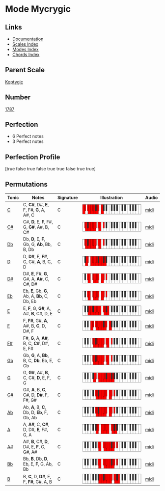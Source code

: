 # Mode Mycrygic

## Links

- [Documentation](index.md)
- [Scales Index](Scales.md)
- [Modes Index](Modes.md)
- [Chords Index](Chords.md)

## Parent Scale

[Koptygic](ScaleKoptygic.md)

## Number

[1787](https://ianring.com/musictheory/scales/1787)

## Perfection

- 6 Perfect notes
- 3 Perfect notes

## Perfection Profile

[true false true false true true false true true]

## Permutations

| Tonic | Notes | Signature | Illustration | Audio |
|-------|-------|-----------|--------------|-------|
| [C](ModeCNaturalMycrygic.md) | C, **C#**, D#, **E**, F, F#, **G**, A, A#, C | C | ![CNaturalMycrygic](ModeCNaturalMycrygic.png) | [midi](https://github.com/edipermadi/music/blob/main/docs/ModeCNaturalMycrygic.mid?raw=true) |
| [C#](ModeCSharpMycrygic.md) | C#, **D**, E, **F**, F#, G, **G#**, A#, B, C# | C | ![CSharpMycrygic](ModeCSharpMycrygic.png) | [midi](https://github.com/edipermadi/music/blob/main/docs/ModeCSharpMycrygic.mid?raw=true) |
| [Db](ModeDFlatMycrygic.md) | Db, **D**, E, **F**, Gb, G, **Ab**, Bb, B, Db | C | ![DFlatMycrygic](ModeDFlatMycrygic.png) | [midi](https://github.com/edipermadi/music/blob/main/docs/ModeDFlatMycrygic.mid?raw=true) |
| [D](ModeDNaturalMycrygic.md) | D, **D#**, F, **F#**, G, G#, **A**, B, C, D | C | ![DNaturalMycrygic](ModeDNaturalMycrygic.png) | [midi](https://github.com/edipermadi/music/blob/main/docs/ModeDNaturalMycrygic.mid?raw=true) |
| [D#](ModeDSharpMycrygic.md) | D#, **E**, F#, **G**, G#, A, **A#**, C, C#, D# | C | ![DSharpMycrygic](ModeDSharpMycrygic.png) | [midi](https://github.com/edipermadi/music/blob/main/docs/ModeDSharpMycrygic.mid?raw=true) |
| [Eb](ModeEFlatMycrygic.md) | Eb, **E**, Gb, **G**, Ab, A, **Bb**, C, Db, Eb | C | ![EFlatMycrygic](ModeEFlatMycrygic.png) | [midi](https://github.com/edipermadi/music/blob/main/docs/ModeEFlatMycrygic.mid?raw=true) |
| [E](ModeENaturalMycrygic.md) | E, **F**, G, **G#**, A, A#, **B**, C#, D, E | C | ![ENaturalMycrygic](ModeENaturalMycrygic.png) | [midi](https://github.com/edipermadi/music/blob/main/docs/ModeENaturalMycrygic.mid?raw=true) |
| [F](ModeFNaturalMycrygic.md) | F, **F#**, G#, **A**, A#, B, **C**, D, D#, F | C | ![FNaturalMycrygic](ModeFNaturalMycrygic.png) | [midi](https://github.com/edipermadi/music/blob/main/docs/ModeFNaturalMycrygic.mid?raw=true) |
| [F#](ModeFSharpMycrygic.md) | F#, **G**, A, **A#**, B, C, **C#**, D#, E, F# | C | ![FSharpMycrygic](ModeFSharpMycrygic.png) | [midi](https://github.com/edipermadi/music/blob/main/docs/ModeFSharpMycrygic.mid?raw=true) |
| [Gb](ModeGFlatMycrygic.md) | Gb, **G**, A, **Bb**, B, C, **Db**, Eb, E, Gb | C | ![GFlatMycrygic](ModeGFlatMycrygic.png) | [midi](https://github.com/edipermadi/music/blob/main/docs/ModeGFlatMycrygic.mid?raw=true) |
| [G](ModeGNaturalMycrygic.md) | G, **G#**, A#, **B**, C, C#, **D**, E, F, G | C | ![GNaturalMycrygic](ModeGNaturalMycrygic.png) | [midi](https://github.com/edipermadi/music/blob/main/docs/ModeGNaturalMycrygic.mid?raw=true) |
| [G#](ModeGSharpMycrygic.md) | G#, **A**, B, **C**, C#, D, **D#**, F, F#, G# | C | ![GSharpMycrygic](ModeGSharpMycrygic.png) | [midi](https://github.com/edipermadi/music/blob/main/docs/ModeGSharpMycrygic.mid?raw=true) |
| [Ab](ModeAFlatMycrygic.md) | Ab, **A**, B, **C**, Db, D, **Eb**, F, Gb, Ab | C | ![AFlatMycrygic](ModeAFlatMycrygic.png) | [midi](https://github.com/edipermadi/music/blob/main/docs/ModeAFlatMycrygic.mid?raw=true) |
| [A](ModeANaturalMycrygic.md) | A, **A#**, C, **C#**, D, D#, **E**, F#, G, A | C | ![ANaturalMycrygic](ModeANaturalMycrygic.png) | [midi](https://github.com/edipermadi/music/blob/main/docs/ModeANaturalMycrygic.mid?raw=true) |
| [A#](ModeASharpMycrygic.md) | A#, **B**, C#, **D**, D#, E, **F**, G, G#, A# | C | ![ASharpMycrygic](ModeASharpMycrygic.png) | [midi](https://github.com/edipermadi/music/blob/main/docs/ModeASharpMycrygic.mid?raw=true) |
| [Bb](ModeBFlatMycrygic.md) | Bb, **B**, Db, **D**, Eb, E, **F**, G, Ab, Bb | C | ![BFlatMycrygic](ModeBFlatMycrygic.png) | [midi](https://github.com/edipermadi/music/blob/main/docs/ModeBFlatMycrygic.mid?raw=true) |
| [B](ModeBNaturalMycrygic.md) | B, **C**, D, **D#**, E, F, **F#**, G#, A, B | C | ![BNaturalMycrygic](ModeBNaturalMycrygic.png) | [midi](https://github.com/edipermadi/music/blob/main/docs/ModeBNaturalMycrygic.mid?raw=true) |
